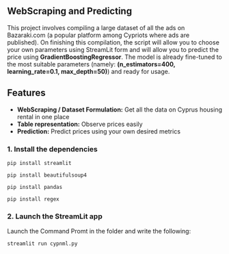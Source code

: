 ## WebScraping and Predicting

This project involves compiling a large dataset of all the ads on Bazaraki.com (a popular platform among Cypriots where ads are published). On finishing this compilation, the script will allow you to choose your own parameters using StreamLit form and will allow you to predict the price using **GradientBoostingRegressor**. The model is already fine-tuned to the most suitable parameters (namely: **(n_estimators=400, learning_rate=0.1, max_depth=50)**) and ready for usage. 

## Features
- **WebScraping / Dataset Formulation:** Get all the data on Cyprus housing rental in one place
- **Table representation:** Observe prices easily
- **Prediction:** Predict prices using your own desired metrics

### 1. Install the dependencies

```shell
pip install streamlit
```
```shell
pip install beautifulsoup4
```
```shell
pip install pandas
```
```shell
pip install regex
```

### 2. Launch the StreamLit app

Launch the Command Promt in the folder and write the following:
```shell
streamlit run cypnml.py
```
